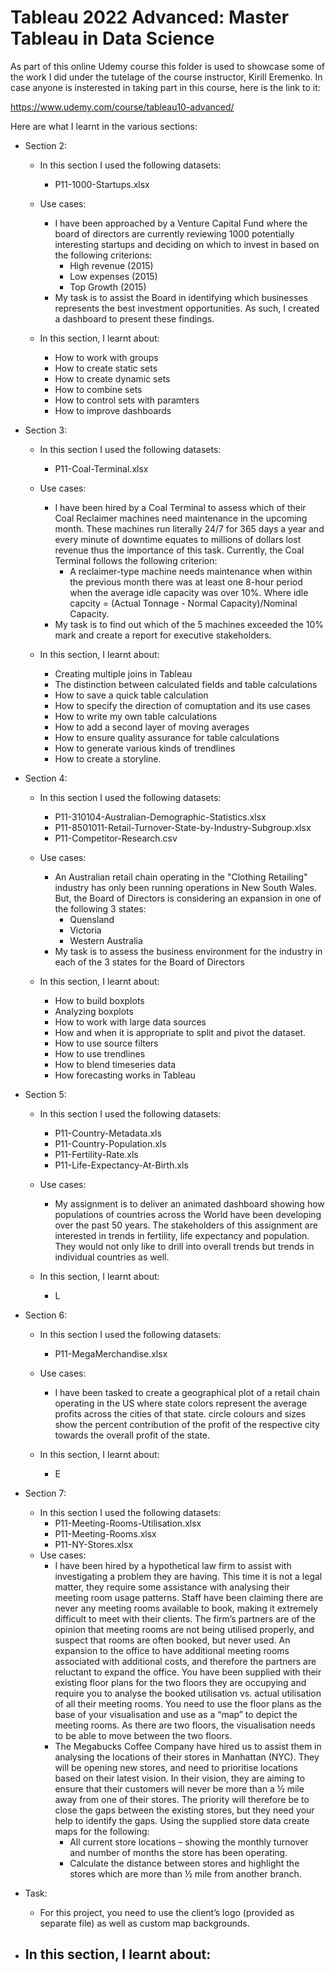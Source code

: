 # Tableau 2022 Advanced: Master Tableau in Data Science

As part of this online Udemy course this folder is used to showcase some of the work I did under the tutelage of the course instructor, Kirill Eremenko. In case anyone is insterested in taking part in this course, here is the link to it:

https://www.udemy.com/course/tableau10-advanced/

Here are what I learnt in the various sections:


- Section 2:
  - In this section I used the following datasets:
    - P11-1000-Startups.xlsx
  - Use cases:
    - I have been approached by a Venture Capital Fund where the board of directors are currently reviewing 1000 potentially interesting startups and deciding on which to invest in based on the following criterions:
      -  High revenue (2015)
      -  Low expenses (2015)
      -  Top Growth (2015)
    - My task is to assist the Board in identifying which businesses represents the best investment opportunities. As such, I created a dashboard to present these findings.
    
  - In this section, I learnt about:
    - How to work with groups
    - How to create static sets
    - How to create dynamic sets
    - How to combine sets
    - How to control sets with paramters
    - How to improve dashboards


- Section 3:
  - In this section I used the following datasets:
    - P11-Coal-Terminal.xlsx
  - Use cases:
    - I have been hired by a Coal Terminal to assess which of their Coal Reclaimer machines need maintenance in the upcoming month. These machines run literally 24/7 for 365 days a year and every minute of downtime equates to millions of dollars lost revenue thus the importance of this task. Currently, the Coal Terminal follows the following criterion:
      - A reclaimer-type machine needs maintenance when within the previous month there was at least one 8-hour period when the average idle capacity was over 10%. Where idle capcity = (Actual Tonnage - Normal Capacity)/Nominal Capacity.
    - My task is to find out which of the 5 machines exceeded the 10% mark and create a report for executive stakeholders. 
    
  - In this section, I learnt about:
    - Creating multiple joins in Tableau
    - The distinction between calculated fields and table calculations
    - How to save a quick table calculation
    - How to specify the direction of comuptation and its use cases
    - How to write my own table calculations
    - How to add a second layer of moving averages
    - How to ensure quality assurance for table calculations
    - How to generate various kinds of trendlines
    - How to create a storyline.


- Section 4:
  - In this section I used the following datasets:
    - P11-310104-Australian-Demographic-Statistics.xlsx
    - P11-8501011-Retail-Turnover-State-by-Industry-Subgroup.xlsx
    - P11-Competitor-Research.csv
  - Use cases:
    - An Australian retail chain operating in the "Clothing Retailing" industry has only been running operations in New South Wales. But, the Board of Directors is considering an expansion in one of the following 3 states:
      - Quensland
      - Victoria
      - Western Australia
    - My task is to assess the business environment for the industry in each of the 3 states for the Board of Directors 

    
  - In this section, I learnt about:
    - How to build boxplots
    - Analyzing boxplots
    - How to work with large data sources
    - How and when it is appropriate to split and pivot the dataset.
    - How to use source filters
    - How to use trendlines
    - How to blend timeseries data
    - How forecasting works in Tableau


- Section 5:
  - In this section I used the following datasets:
    - P11-Country-Metadata.xls
    - P11-Country-Population.xls
    - P11-Fertility-Rate.xls
    - P11-Life-Expectancy-At-Birth.xls
  - Use cases:
    - My assignment is to deliver an animated dashboard showing how populations of countries across the World have been developing over the past 50 years. The stakeholders of this assignment are interested in trends in fertility, life expectancy and population. They would not only like to drill into overall trends but trends in individual countries as well.
    
  - In this section, I learnt about:
    - L


- Section 6:
  - In this section I used the following datasets:
    - P11-MegaMerchandise.xlsx
  - Use cases:
    - I have been tasked to create a geographical plot of a retail chain operating in the US where state colors represent the average profits across the cities of that state. circle colours and sizes show the percent contribution of the profit of the respective city towards the overall profit of the state.
    
  - In this section, I learnt about:
    - E


- Section 7:
  - In this section I used the following datasets:
    - P11-Meeting-Rooms-Utilisation.xlsx
    - P11-Meeting-Rooms.xlsx
    - P11-NY-Stores.xlsx
  - Use cases:
    - I have been hired by a hypothetical law firm to assist with investigating a problem they are having. This time it is not a legal matter, they require some assistance with analysing their meeting room usage patterns. Staff have been claiming there are never any meeting rooms available to book, making it extremely difficult to meet with their clients. The firm’s partners are of the opinion that meeting rooms are not being utilised properly, and suspect that rooms are often booked, but never used. An expansion to the office to have additional meeting rooms associated with additional costs, and therefore the partners are reluctant to expand the office. You have been supplied with their existing floor plans for the two floors they are occupying and require you to analyse the booked utilisation vs. actual utilisation of all their meeting rooms. You need to use the floor plans as the base of your visualisation and use as a “map” to depict the meeting rooms. As there are two floors, the visualisation needs to be able to move between the two floors.
    - The Megabucks Coffee Company have hired us to assist them in analysing the locations of their stores in Manhattan (NYC). They will be opening new stores, and need to prioritise locations based on their latest vision. In their vision, they are aiming to ensure that their customers will never be more than a ½ mile away from one of their stores. The priority will therefore be to close the gaps between the existing stores, but they need your help to identify the gaps. Using the supplied store data create maps for the following:
      - All current store locations – showing the monthly turnover and number of months the store has been operating.
      - Calculate the distance between stores and highlight the stores which are
more than ½ mile from another branch.

- Task: 
  - For this project, you need to use the client’s logo (provided as separate file) as well as custom map backgrounds.
    
- In this section, I learnt about:
  - 




